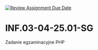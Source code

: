 [![Review Assignment Due Date](https://classroom.github.com/assets/deadline-readme-button-22041afd0340ce965d47ae6ef1cefeee28c7c493a6346c4f15d667ab976d596c.svg)](https://classroom.github.com/a/jfrkn33d)
# INF.03-04-25.01-SG
Zadanie egzaminacyjne PHP
